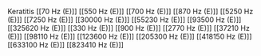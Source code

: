 Keratitis
[[70 Hz (E)]]
[[550 Hz (E)]]
[[700 Hz (E)]]
[[870 Hz (E)]]
[[5250 Hz (E)]]
[[7250 Hz (E)]]
[[30000 Hz (E)]]
[[55230 Hz (E)]]
[[93500 Hz (E)]]
[[325620 Hz (E)]]
[[330 Hz (E)]]
[[900 Hz (E)]]
[[2770 Hz (E)]]
[[37210 Hz (E)]]
[[98110 Hz (E)]]
[[123600 Hz (E)]]
[[205300 Hz (E)]]
[[418150 Hz (E)]]
[[633100 Hz (E)]]
[[823410 Hz (E)]]